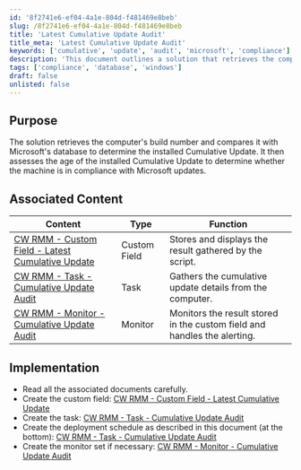 ```yaml
---
id: '8f2741e6-ef04-4a1e-804d-f481469e8beb'
slug: /8f2741e6-ef04-4a1e-804d-f481469e8beb
title: 'Latest Cumulative Update Audit'
title_meta: 'Latest Cumulative Update Audit'
keywords: ['cumulative', 'update', 'audit', 'microsoft', 'compliance']
description: 'This document outlines a solution that retrieves the computer build number, compares it with Microsoft’s database to identify the installed Cumulative Update, and assesses its compliance status based on the update age.'
tags: ['compliance', 'database', 'windows']
draft: false
unlisted: false
---
```


## Purpose

The solution retrieves the computer's build number and compares it with Microsoft's database to determine the installed Cumulative Update. It then assesses the age of the installed Cumulative Update to determine whether the machine is in compliance with Microsoft updates.

## Associated Content

| Content                                                                 | Type         | Function                                                       |
|-------------------------------------------------------------------------|--------------|----------------------------------------------------------------|
| [CW RMM - Custom Field - Latest Cumulative Update](<../cwrmm/custom-fields/Latest Cumulative Update.md>) | Custom Field | Stores and displays the result gathered by the script.        |
| [CW RMM - Task - Cumulative Update Audit](<../cwrmm/tasks/Cumulative Update Audit.md>)      | Task         | Gathers the cumulative update details from the computer.      |
| [CW RMM - Monitor - Cumulative Update Audit](<../cwrmm/monitors/Cumulative Update Audit.md>)   | Monitor      | Monitors the result stored in the custom field and handles the alerting. |

## Implementation

- Read all the associated documents carefully.
- Create the custom field: [CW RMM - Custom Field - Latest Cumulative Update](<../cwrmm/custom-fields/Latest Cumulative Update.md>)
- Create the task: [CW RMM - Task - Cumulative Update Audit](<../cwrmm/tasks/Cumulative Update Audit.md>)
- Create the deployment schedule as described in this document (at the bottom): [CW RMM - Task - Cumulative Update Audit](<../cwrmm/tasks/Cumulative Update Audit.md>)
- Create the monitor set if necessary: [CW RMM - Monitor - Cumulative Update Audit](<../cwrmm/monitors/Cumulative Update Audit.md>)



